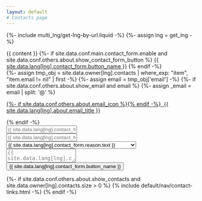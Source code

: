 ```yaml
---
layout: default
# Contacts page
---
```

{%- include multi_lng/get-lng-by-url.liquid -%}
{%- assign lng = get_lng -%}
<div class="multipurpose-container">
 <div class="row about-main">
   <div class="col-md-9 about-header">
   </div>
 </div>
 <div class="row about-divider">
 </div>
 <div class="row">
   <div class="col-md-12">
     <div class="about-msg markdown-style">
       {{ content }}
       {%- if site.data.conf.main.contact_form.enable and site.data.conf.others.about.show_contact_form_button %}
         <a href="javascript:void(0);" class="btn-base " onclick="ContactForm.show();" role="button">{{ site.data.lang[lng].contact_form.button_name }}</a>
       {% endif -%}
           <div class="meta-container">
       {%- assign tmp_obj =  site.data.owner[lng].contacts | where_exp: "item", "item.email != nil" | first -%}
       {%- assign email = tmp_obj['email'] -%}
       {%- if site.data.conf.others.about.show_email and email %}
         {%- assign _email = email | split: '@' %}
         <p class="email">
           <a href="javascript:void(0);" onclick="setAddress('{{ _email[0] }}', '{{ _email[1] }}');">
             {%- if site.data.conf.others.about.email_icon %}<i class="{{ 'fa-fw ' }}{{ site.data.conf.others.about.email_icon }}"></i>{% endif -%}
             &nbsp;{{ site.data.lang[lng].about.email_title }}
           </a>
         </p>
       {% endif -%}
        <div id="contact-form">
          <form action="https://api.web3forms.com/submit" method="POST">
            <input type="hidden" name="subject" id="form-subject">
            <input type="hidden" name="access_key" value="{{ site.data.conf.main.contact_form.key }}">
            <input type="hidden" name="redirect" value="https://curacultura.com">
            <input type="checkbox" name="botcheck" id="" style="display: none;">
            <input type="text" name="Name" id="name" placeholder="{{ site.data.lang[lng].contact_form.name }}" required><br>
            <input type="email" name="Email" placeholder="{{ site.data.lang[lng].contact_form.email }}" required><br>
            <select required id="select-form">
              <option selected disabled hidden value="">{{ site.data.lang[lng].contact_form.reason.text }}</option>
              <option value="Discuss a project">{{ site.data.lang[lng].contact_form.reason.discuss }}</option>
              <option value="Contribute to the Manifesto">{{ site.data.lang[lng].contact_form.reason.contribute }}</option>
              <option value="General Enquiry">{{ site.data.lang[lng].contact_form.reason.enquiry }}</option>
            </select><br>
            <textarea name="message" placeholder="{{ site.data.lang[lng].contact_form.message }}" required></textarea><br>
            <div class="h-captcha" data-captcha="true"></div>
            <button type="submit" onclick="sendForm('{{ site.data.lang[lng].contact_form.alert }}')">{{ site.data.lang[lng].contact_form.button_name }}</button>
          </form>
        </div>
        <script src="https://web3forms.com/client/script.js" async defer></script>
       {%- if site.data.conf.others.about.show_contacts and site.data.owner[lng].contacts.size > 0 %}
         {% include default/nav/contact-links.html -%}
       {% endif -%}
     </div>
     </div>
   </div>
 </div>
</div>